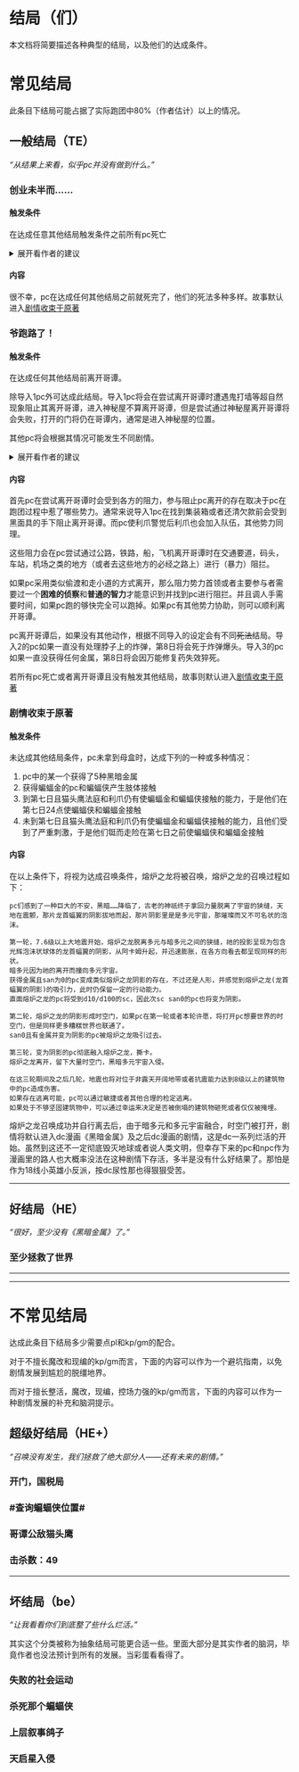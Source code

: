 # 结局（们）

本文档将简要描述各种典型的结局，以及他们的达成条件。

# 常见结局
此条目下结局可能占据了实际跑团中80%（作者估计）以上的情况。

## 一般结局（TE）

*“从结果上来看，似乎pc并没有做到什么。”*

### 创业未半而……

#### 触发条件

在达成任意其他结局触发条件之前所有pc死亡

<details>
<summary>展开看作者的建议</summary>
我是说，究竟发生了什么才能在这个有复活药的团里让pc在触发其他结局前死完啊？kp你最好和pc商量一下确定这是你们所有人都想要的。总之，最好快点让pc拿到酒泉因子，能捞一下还是捞一下吧。
</details>

#### 内容

很不幸，pc在达成任何其他结局之前就死完了，他们的死法多种多样。故事默认进入[剧情收束于原著](#METAL)



### 爷跑路了！

#### 触发条件

在达成任何其他结局前离开哥谭。

除导入1pc外可达成此结局。导入1pc将会在尝试离开哥谭时遭遇鬼打墙等超自然现象阻止其离开哥谭，进入神秘屋不算离开哥谭，但是尝试通过神秘屋离开哥谭将会失败，打开的门将仍在哥谭内，通常是进入神秘屋的位置。

其他pc将会根据其情况可能发生不同剧情。

<details>
<summary>展开看作者的建议</summary>
pc如果单纯想跑路……很坚决的话放人也不是不行，记得把结局暗示到位。
</details>

#### 内容

首先pc在尝试离开哥谭时会受到各方的阻力，参与阻止pc离开的存在取决于pc在跑团过程中惹了哪些势力。通常来说导入1pc在找到集装箱或者还清欠款前会受到黑面具的手下阻止离开哥谭。而pc使利爪警觉后利爪也会加入队伍，其他势力同理。

这些阻力会在pc尝试通过公路，铁路，船，飞机离开哥谭时在交通要道，码头，车站，机场之类的地方（或者去这些地方的必经之路上）进行（暴力）阻拦。

如果pc采用类似偷渡和走小道的方式离开，那么阻力势力首领或者主要参与者需要过一个**困难的侦察**和**普通的智力**才能意识到并找到pc进行阻拦。并且调人手需要时间，如果pc跑的够快完全可以跑掉。如果pc有其他势力协助，则可以顺利离开哥谭。

pc离开哥谭后，如果没有其他动作，根据不同导入的设定会有不同~~死法~~结局。导入2的pc如果一直没有处理脖子上的炸弹，第8日将会死于炸弹爆头。导入3的pc如果一直没获得任何金属，第8日将会因万能修复药失效猝死。

若所有pc死亡或者离开哥谭且没有触发其他结局，故事则默认进入[剧情收束于原著](#METAL)


<a id="METAL"></a>

### 剧情收束于原著

#### 触发条件

未达成其他结局条件，pc未拿到母盒时，达成下列的一种或多种情况：
1. pc中的某一个获得了5种黑暗金属
2. 获得蝙蝠金的pc和蝙蝠侠产生肢体接触
3. 到第七日且猫头鹰法庭和利爪仍有使蝙蝠金和蝙蝠侠接触的能力，于是他们在第七日24点使蝙蝠侠和蝙蝠金接触
4. 未到第七日且猫头鹰法庭和利爪仍有使蝙蝠金和蝙蝠侠接触的能力，且他们受到了严重刺激，于是他们铤而走险在第七日之前使蝙蝠侠和蝙蝠金接触

#### 内容

在以上条件下，将视为达成召唤条件，熔炉之龙将被召唤，熔炉之龙的召唤过程如下：

    pc们感到了一种巨大的不安，黑暗……降临了，古老的神祇终于拿回力量脱离了宇宙的狭缝，天地在震颤，那片龙首蝠翼的阴影拔地而起，那片阴影里是是多元宇宙，那璀璨而又不可名状的泡沫。

    第一轮，7.6级以上大地震开始，熔炉之龙脱离多元与暗多元之间的狭缝，祂的投影呈现为包含光辉泡沫状球体的龙首蝠翼的阴影，从阿卡姆升起，并迅速膨胀，在各方向看去都呈现同样的形状。
    暗多元因为祂的离开而撞向多元宇宙。
    获得金属且san为0的pc变成类似熔炉之龙阴影的存在，不过还是人形，并感觉到熔炉之龙(龙首蝠翼的阴影)的吸引力，此时仍保留一定的行动能力。
    直面熔炉之龙的pc将受到d10/d100的sc，因此次sc san0的pc也将变为阴影。

    第二轮，熔炉之龙的阴影形成时空门，如果pc在第一轮或者本轮许愿，将打开pc想要世界的时空门，但是同样更多糟糕世界也联通了。
    san0且有金属并变为阴影的pc被熔炉之龙吸引过去。

    第三轮，变为阴影的pc彻底融入熔炉之龙，撕卡。
    熔炉之龙离开，留下大量时空门，黑暗多元宇宙入侵。

    在这三轮期间及之后几轮，地震也将对位于非露天开阔地带或者抗震能力达到8级以上的建筑物中的pc造成伤害。
    如果存在逃离可能，pc可以通过敏捷或者其他合理的检定逃离。
    如果处于不够坚固建筑物中，可以通过幸运来决定是否被倒塌的建筑物砸死或者仅仅被掩埋。

熔炉之龙召唤成功并自行离去后，由于暗多元和多元宇宙融合，时空门被打开，剧情将默认进入dc漫画《黑暗金属》及之后dc漫画的剧情，这是dc一系列烂活的开始。虽然到这还不一定彻底毁灭地球或者说人类文明，但幸存下来的pc和npc作为漫画里的路人也大概率没法在这种剧情下存活，多半是没有什么好结果了。那怕是作为18线小英雄小反派，按dc尿性那也得狠狠受苦。


----

## 好结局（HE）

*“很好，至少没有《黑暗金属》了。”*

### 至少拯救了世界

----
----

# 不常见结局
达成此条目下结局多少需要点pl和kp/gm的配合。

对于不擅长魔改和现编的kp/gm而言，下面的内容可以作为一个避坑指南，以免剧情发展到尴尬的脱缰地界。

而对于擅长整活，魔改，现编，控场力强的kp/gm而言，下面的内容可以作为一种剧情发展的补充和脑洞提示。

## 超级好结局（HE+）

*“召唤没有发生，我们拯救了绝大部分人——还有未来的剧情。”*

### 开门，国税局

### #查询蝙蝠侠位置#

### 哥谭公敌猫头鹰

### 击杀数：49

----

## 坏结局（be）

*“让我看看你们到底整了些什么烂活。”*

其实这个分类被称为抽象结局可能更合适一些。里面大部分是其实作者的脑洞，毕竟作者也没法预计到所有的发展。当彩蛋看看得了。

### 失败的社会运动

### 杀死那个蝙蝠侠

### 上层叙事鸽子

### 天启星入侵

